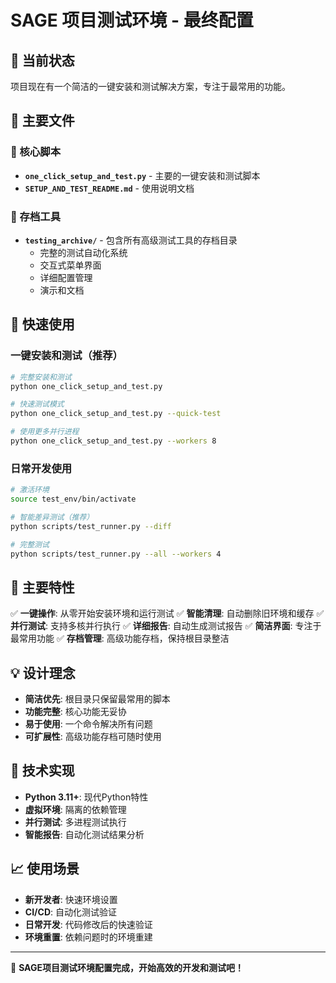 # SAGE 项目测试环境 - 最终配置

## 🎯 当前状态

项目现在有一个简洁的一键安装和测试解决方案，专注于最常用的功能。

## 📁 主要文件

### 🚀 核心脚本
- **`one_click_setup_and_test.py`** - 主要的一键安装和测试脚本
- **`SETUP_AND_TEST_README.md`** - 使用说明文档

### 📂 存档工具
- **`testing_archive/`** - 包含所有高级测试工具的存档目录
  - 完整的测试自动化系统
  - 交互式菜单界面
  - 详细配置管理
  - 演示和文档

## 🚀 快速使用

### 一键安装和测试（推荐）
```bash
# 完整安装和测试
python one_click_setup_and_test.py

# 快速测试模式
python one_click_setup_and_test.py --quick-test

# 使用更多并行进程
python one_click_setup_and_test.py --workers 8
```

### 日常开发使用
```bash
# 激活环境
source test_env/bin/activate

# 智能差异测试（推荐）
python scripts/test_runner.py --diff

# 完整测试
python scripts/test_runner.py --all --workers 4
```

## 🎊 主要特性

✅ **一键操作**: 从零开始安装环境和运行测试
✅ **智能清理**: 自动删除旧环境和缓存
✅ **并行测试**: 支持多核并行执行
✅ **详细报告**: 自动生成测试报告
✅ **简洁界面**: 专注于最常用功能
✅ **存档管理**: 高级功能存档，保持根目录整洁

## 💡 设计理念

- **简洁优先**: 根目录只保留最常用的脚本
- **功能完整**: 核心功能无妥协
- **易于使用**: 一个命令解决所有问题
- **可扩展性**: 高级功能存档可随时使用

## 🔧 技术实现

- **Python 3.11+**: 现代Python特性
- **虚拟环境**: 隔离的依赖管理
- **并行测试**: 多进程测试执行
- **智能报告**: 自动化测试结果分析

## 📈 使用场景

- **新开发者**: 快速环境设置
- **CI/CD**: 自动化测试验证
- **日常开发**: 代码修改后的快速验证
- **环境重置**: 依赖问题时的环境重建

---

🎉 **SAGE项目测试环境配置完成，开始高效的开发和测试吧！**
